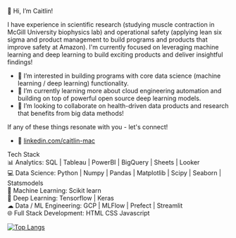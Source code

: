 👋 Hi, I’m Caitlin!

I have experience in scientific research (studying muscle contraction in McGill University biophysics lab) and operational safety (applying lean six sigma and product management to build programs and products that improve safety at Amazon).
I'm currently focused on leveraging machine learning and deep learning to build exciting products and deliver insightful findings!

- 👀 I’m interested in building programs with core data science (machine learning / deep learning) functionality.
- 🌱 I’m currently learning more about cloud engineering automation and building on top of powerful open source deep learning models.
- 💞️ I’m looking to collaborate on health-driven data products and research that benefits from big data methods!

If any of these things resonate with you - let's connect! 
- 🤝 [linkedin.com/caitlin-mac](https://www.linkedin.com/in/caitlin-maceachen/)



Tech Stack <br/>
📊 Analytics: SQL | Tableau | PowerBI | BigQuery | Sheets | Looker <br/>
💻 Data Science: Python | Numpy | Pandas | Matplotlib | Scipy | Seaborn | Statsmodels <br/>
🤖 Machine Learning: Scikit learn <br/>
🧠 Deep Learning: Tensorflow | Keras <br/>
☁ Data / ML Engineering: GCP | MLFlow | Prefect | Streamlit <br/>
🌐 Full Stack Development: HTML CSS Javascript <br/>

  [![Top Langs](https://github-readme-stats.vercel.app/api/top-langs/?username=caitlinmac)](https://github.com/caitlinmac/github-readme-stats)
<!---
caitlinmac/caitlinmac is a ✨ special ✨ repository because its `README.md` (this file) appears on your GitHub profile.
You can click the Preview link to take a look at your changes.
--->
